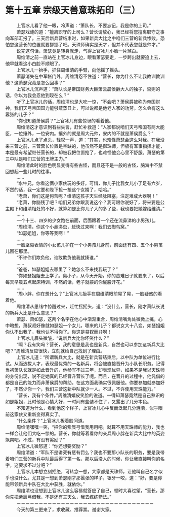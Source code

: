 <h1>第十五章 宗级天兽意珠拓印（三）</h1>
<div id="content">&nbsp&nbsp&nbsp&nbsp&nbsp&nbsp&nbsp&nbsp
 上官冰儿看了他一眼，冷声道：“萧队长，不要忘记，我是你的上司。”
 <br/>&nbsp&nbsp&nbsp&nbsp&nbsp&nbsp&nbsp&nbsp
 萧瑟戏谑的道：“擅离职守的上司么？营长请放心，我已经将您擅离职守之事向军部汇报了。三天后新兵营结束时，如果新兵大比之中咱们三营的新兵惨败，恐怕您这营长的位置就要挪挪了吧。天珠师确实是天才，但并不代表您就是帅才。”
 <br/>&nbsp&nbsp&nbsp&nbsp&nbsp&nbsp&nbsp&nbsp
 说完这句话，萧瑟竟是转身就走，气得上官冰儿小脸一片煞白。
 <br/>&nbsp&nbsp&nbsp&nbsp&nbsp&nbsp&nbsp&nbsp
 周维清之前一直站在上官冰儿身边，眼看萧瑟要走，一步跨出就要追上去，他早就看这小白脸不顺眼了。
 <br/>&nbsp&nbsp&nbsp&nbsp&nbsp&nbsp&nbsp&nbsp
 上官冰儿一抬手，抓住周维清的手臂，向他摇了摇头。
 <br/>&nbsp&nbsp&nbsp&nbsp&nbsp&nbsp&nbsp&nbsp
 萧瑟消失在中军帐门外，周维清忍不住道：“营长，你为什么不让我教训教训他？这萧瑟究竟是怎么回事？”
 <br/>&nbsp&nbsp&nbsp&nbsp&nbsp&nbsp&nbsp&nbsp
 上官冰儿沉声道：“萧队长是帝国财务大臣萧云晨侯爵大人的独子，否则的话，你以为我会忍他到现在么？”
 <br/>&nbsp&nbsp&nbsp&nbsp&nbsp&nbsp&nbsp&nbsp
 听了上官冰儿的话，周维清也是大吃一惊，“不会吧？萧侯爵被称为帝国财神，我们天弓帝国国力能够蒸蒸日上，可以说都是他老人家的功劳。怎么会有这么嚣张的儿子？”
 <br/>&nbsp&nbsp&nbsp&nbsp&nbsp&nbsp&nbsp&nbsp
 “你也知道萧侯爵？”上官冰儿有些惊讶的看着他。
 <br/>&nbsp&nbsp&nbsp&nbsp&nbsp&nbsp&nbsp&nbsp
 周维清这才意识到有些失言，赶忙补救道：“人家都说咱们天弓帝国有两大能臣，一位攘外，一位安内。攘外的就是周大元帅，安内的不就是萧侯爵么？”
 <br/>&nbsp&nbsp&nbsp&nbsp&nbsp&nbsp&nbsp&nbsp
 上官冰儿点了点头，轻叹一声，道：“其实，也难怪萧瑟会这么对我。在我没来三营之前，三营营长位置是空缺的，他虽然不是御珠师，但极有军事指挥才能，本是最有希望继任营长的，却被我把位置抢了，也难怪他会心里不舒服。萧瑟的第三中队是咱们三营的王牌主力。”
 <br/>&nbsp&nbsp&nbsp&nbsp&nbsp&nbsp&nbsp&nbsp
 周维清此时的脸色明显变得有些古怪，而且还不是一般的古怪，脑海中不禁回想起一些儿时的往事。
 <br/>&nbsp&nbsp&nbsp&nbsp&nbsp&nbsp&nbsp&nbsp
 ……
 <br/>&nbsp&nbsp&nbsp&nbsp&nbsp&nbsp&nbsp&nbsp
 “水牛兄，你看这俩小家伙玩的多好。可惜，你儿子比我女儿小了足有六岁，不然的话，我一定要和陛下抢一抢这个女婿了，哈哈。”
 <br/>&nbsp&nbsp&nbsp&nbsp&nbsp&nbsp&nbsp&nbsp
 “老萧，你们这是何苦呢？维清这孩子天生经脉阻塞，注定难成大器啊！”
 <br/>&nbsp&nbsp&nbsp&nbsp&nbsp&nbsp&nbsp&nbsp
 “老萧，你脑残了吧？咱们兄弟你跟我说这个？我可跟你说好了，将来要是公主殿下和维清相处的不好，就算如瑟比你儿子大的多了些，我也要把她嫁给维清。”
 <br/>&nbsp&nbsp&nbsp&nbsp&nbsp&nbsp&nbsp&nbsp
 ……
 <br/>&nbsp&nbsp&nbsp&nbsp&nbsp&nbsp&nbsp&nbsp
 一个十三、四岁的少女跑在前面，后面跟着一个还在流鼻涕的小男孩儿。
 <br/>&nbsp&nbsp&nbsp&nbsp&nbsp&nbsp&nbsp&nbsp
 “周维清，你这个小鼻涕虫，赶快过来啊！我们去掏鸟窝。”
 <br/>&nbsp&nbsp&nbsp&nbsp&nbsp&nbsp&nbsp&nbsp
 “如瑟姐姐，你等等我啊！”
 <br/>&nbsp&nbsp&nbsp&nbsp&nbsp&nbsp&nbsp&nbsp
 ……
 <br/>&nbsp&nbsp&nbsp&nbsp&nbsp&nbsp&nbsp&nbsp
 一脸坚毅表情的小女孩儿护在一个小男孩儿身前，前面还有四、五个小男孩儿围在那里。
 <br/>&nbsp&nbsp&nbsp&nbsp&nbsp&nbsp&nbsp&nbsp
 “不许你们欺负他，谁敢欺负他我就揍谁。”
 <br/>&nbsp&nbsp&nbsp&nbsp&nbsp&nbsp&nbsp&nbsp
 ……
 <br/>&nbsp&nbsp&nbsp&nbsp&nbsp&nbsp&nbsp&nbsp
 “爸爸，如瑟姐姐去哪里了？她怎么不来找我玩了？”
 <br/>&nbsp&nbsp&nbsp&nbsp&nbsp&nbsp&nbsp&nbsp
 “你如瑟姐姐去上学了。臭小子，从今天开始，你的苦难日子就要来了，以后每天早晨五点起床特训，不然的话，老子就揍的你屁股开花。”
 <br/>&nbsp&nbsp&nbsp&nbsp&nbsp&nbsp&nbsp&nbsp
 ……
 <br/>&nbsp&nbsp&nbsp&nbsp&nbsp&nbsp&nbsp&nbsp
 “周小胖，你在想什么？”上官冰儿抬手在周维清眼前晃了晃，一脸疑惑的看着他。
 <br/>&nbsp&nbsp&nbsp&nbsp&nbsp&nbsp&nbsp&nbsp
 周维清从思绪中惊醒过来，赶忙摇摇头，道：“没什么，营长，刚才萧队长说的新兵大比是什么意思？”
 <br/>&nbsp&nbsp&nbsp&nbsp&nbsp&nbsp&nbsp&nbsp
 萧瑟、萧如瑟，这两个名字在他心中渐渐重合，周维清嘴角处微微上挑，心中暗想，萧叔叔好像就如瑟姐一个女儿，哪来的儿子？都说女大十八变，如瑟姐姐你认不出我了，我也认不得你了。你这是易钗而弁啊！
 <br/>&nbsp&nbsp&nbsp&nbsp&nbsp&nbsp&nbsp&nbsp
 上官冰儿眉头微皱，“说新兵大比你坏笑什么？”
 <br/>&nbsp&nbsp&nbsp&nbsp&nbsp&nbsp&nbsp&nbsp
 “啊？我有笑吗？营长，我的意思是我也是新兵，自然也可以参加这新兵大比吧？”周维清反应很快，立刻就给自己找到了理由。
 <br/>&nbsp&nbsp&nbsp&nbsp&nbsp&nbsp&nbsp&nbsp
 上官冰儿道：“所谓新兵大比，就是在新兵营结束后，以中队为单位进行比试。从而选拔人才，表现最优秀的一名新兵，将会被直接晋升为小队长职务。记得当初萧队长就是如此晋升的，他参军不过三年，却表现优异，如果不是我以天珠师的身份出现，说不定她真的已经晋升营长了呢。而且，在晋升的过程中，他凭借的都是自己的能力而非萧侯爵的帮助。在这方面我确实很佩服他。你要参加就参加好了，不然少你一个，我们三营这新中队就少一人。不过，不许使用天珠能力。”
 <br/>&nbsp&nbsp&nbsp&nbsp&nbsp&nbsp&nbsp&nbsp
 “营长，我有个条件。”周维清嬉皮笑脸的说道。一得知萧瑟竟然是自己熟识的如瑟姐姐，此时他是心情大好，一时间有些装不住了，又露出了几分本色。
 <br/>&nbsp&nbsp&nbsp&nbsp&nbsp&nbsp&nbsp&nbsp
 不知道为什么，看到他这个样子，上官冰儿心中反而泛起几分涟漪，似乎眼前这家伙又重新变得真实了。
 <br/>&nbsp&nbsp&nbsp&nbsp&nbsp&nbsp&nbsp&nbsp
 “什么条件？”上官冰儿板着脸问道。
 <br/>&nbsp&nbsp&nbsp&nbsp&nbsp&nbsp&nbsp&nbsp
 周维清嘿嘿一笑，“把你的紫辰弓借我用用吧。就算不用天珠师的能力，我也一样会让他们大吃一惊的。营长，你就等着看你的亲兵周小胖在新兵大比中的英姿飒爽吧。不过，有没有奖励？”
 <br/>&nbsp&nbsp&nbsp&nbsp&nbsp&nbsp&nbsp&nbsp
 上官冰儿微怒道：“你还想要奖励？”
 <br/>&nbsp&nbsp&nbsp&nbsp&nbsp&nbsp&nbsp&nbsp
 周维清道：“军队不是讲究有惩有罚么？我也不要那小队长的职务，要是我带着咱们三营的新兵中队最后得了第一名，那以后没人的时候，你让我直接叫你的名字，这要求不过分吧？”
 <br/>&nbsp&nbsp&nbsp&nbsp&nbsp&nbsp&nbsp&nbsp
 上官冰儿本想立刻拒绝，可转念一想，大家都是天珠师，让他叫自己名字似乎也没什么。尤其是一想到萧瑟刚才那嚣张的样子，银牙一咬，道：“好，要是你能带领新兵中队在大比中获胜，就依你。”
 <br/>&nbsp&nbsp&nbsp&nbsp&nbsp&nbsp&nbsp&nbsp
 周维清也没想到上官冰儿这么容易就答应了自己，顿时大喜过望，“营长，那你先把紫辰弓借我，不是还有三天么，我去练练箭法。”
 <br/>&nbsp&nbsp&nbsp&nbsp&nbsp&nbsp&nbsp&nbsp
 －－－－－－－－－－－－－－－－－－－－－－－－－－－－－－－
 <br/>&nbsp&nbsp&nbsp&nbsp&nbsp&nbsp&nbsp&nbsp
 今天的第三更来了，求收藏、推荐票。谢谢大家。
 <br/>&nbsp&nbsp&nbsp&nbsp&nbsp&nbsp&nbsp&nbsp
</div>
